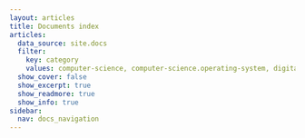 ```yaml
---
layout: articles
title: Documents index
articles:
  data_source: site.docs
  filter:
    key: category
    values: computer-science, computer-science.operating-system, digital-forensic, digital-forensic.memory-forensic
  show_cover: false
  show_excerpt: true
  show_readmore: true
  show_info: true
sidebar:
  nav: docs_navigation
---
```

